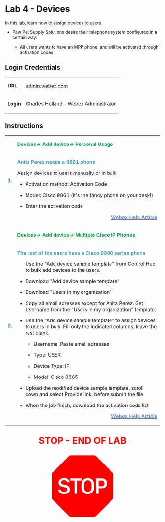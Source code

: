 <style>

  td  {
    font-style: normal;
    font-size: 16px;
    }


    #p1 {
    color: #00B050;
    font-weight: bold;
    }

  #p2 {
    color: #4BACC6;
    font-weight: bold;
    }

  #p3 {
    font-weight: bold;
    }
    
  #p4 {
    color: red;
    font-weight: bold;
    text-align: center;
    font-size: 30px;
    }

  #p5 {
    color: #6495ED;
    font-weight: bold;
    text-align: right;
    }

  .container {
  text-align: center;
  }

</style>



# Lab 4 - Devices

In this lab, learn how to assign devices to users.

- Paw Pet Supply Solutions desire their telephone system configured in a certain way: 

    * All users wants to have an MPP phone, and will be activated through activation codes


## Login Credentials

<table>
<tr>
<td><p id="p3">URL</p></td>
<td><a href="https://admin.webex.com" target="_blank">admin.webex.com</a></td>
</tr>
<tr>
<td><p id="p3">Login</p></td>
<td>Charles Holland – Webex Administrator </td>
</tr>
</table>

## Instructions

<table>
<colgroup>
<col style="width: 4%" />
<col style="width: 95%" />
</colgroup>
<tbody>

<tr>
<td rowspan="2"><p id="p1">1.</p></td>
<td><p id="p1">Devices-&gt; Add device-&gt; Personal Usage</p></td>
</tr>

<tr>
<td><p id="p2">Anita Perez needs a 9861 phone</p>

<p>Assign devices to users manually or in bulk</p>
<ul>
<li><p>Activation method: Activation Code</p></li>
<li><p>Model: Cisco 9861 (it's the fancy phone on your desk!)</p></li>
<li><p>Enter the activation code</p></li>
</ul>
<a text-align="right" href="https://help.webex.com/en-us/article/n9r1aac/Configure-and-manage-Webex-Calling-devices" target="_blank"><p id="p5">Webex Help Article</p></a>
</td>
</tr>

<tr>
<td rowspan="2"><p id="p1">2.</p></td>
<td><p id="p1">Devices-&gt; Add device-&gt;  Multiple Cisco IP
Phones</p></td>
</tr>

<tr>
<td><p id="p2">The rest of the users have a Cisco 8800 series phone</p>
<ul>
<p>Use the "Add device sample template" from Control Hub to bulk add devices to the users. </p>
<li><p>Download "Add device sample template"</p></li>
<li><p>Download "Users in my organization"</p></li>
<li><p>Copy all email adresses except for Anita Perez. Get Username from the "Users in my organization" template. </p> </li>
<li>
<p>Use the "Add device sample template" to assign devices to users in bulk. Fill only the indicated columns, leave the rest blank.</p>
<ul>
<li><p>Username: Paste email adresses</p></li>
<li><p>Type: USER</p></li>
<li><p>Device Type: IP</p></li>
<li><p>Model: Cisco 8865</p></li>
</ul>
</li>
<li><p>Upload the modified device sample template, scroll down and select Provide link, before submit the file</p></li>
<li><p>When the job finish, download the activation code list</p></li>
</ul>
<a text-align="right" href="https://help.webex.com/en-us/article/n9r1aac/Configure-and-manage-Webex-Calling-devices#id_118912" target="_blank"><p id="p5">Webex Help Article</p></a>
</td>
</tr>

</tbody>
</table>


<p id="p4">STOP - END OF LAB</p>

<div class="container">
<svg xmlns="http://www.w3.org/2000/svg" width="200" height="200" fill="red" class="bi bi-sign-stop-fill" viewBox="0 0 16 16">
  <path d="M10.371 8.277v-.553c0-.827-.422-1.234-.987-1.234-.572 0-.99.407-.99 1.234v.553c0 .83.418 1.237.99 1.237.565 0 .987-.408.987-1.237m2.586-.24c.463 0 .735-.272.735-.744s-.272-.741-.735-.741h-.774v1.485z"/>
  <path d="M4.893 0a.5.5 0 0 0-.353.146L.146 4.54A.5.5 0 0 0 0 4.893v6.214a.5.5 0 0 0 .146.353l4.394 4.394a.5.5 0 0 0 .353.146h6.214a.5.5 0 0 0 .353-.146l4.394-4.394a.5.5 0 0 0 .146-.353V4.893a.5.5 0 0 0-.146-.353L11.46.146A.5.5 0 0 0 11.107 0zM3.16 10.08c-.931 0-1.447-.493-1.494-1.132h.653c.065.346.396.583.891.583.524 0 .83-.246.83-.62 0-.303-.203-.467-.637-.572l-.656-.164c-.61-.147-.978-.51-.978-1.078 0-.706.597-1.184 1.444-1.184.853 0 1.386.475 1.436 1.087h-.645c-.064-.32-.352-.542-.797-.542-.472 0-.77.246-.77.6 0 .261.196.437.553.522l.654.161c.673.164 1.06.487 1.06 1.11 0 .736-.574 1.228-1.544 1.228Zm3.427-3.51V10h-.665V6.57H4.753V6h3.006v.568H6.587Zm4.458 1.16v.544c0 1.131-.636 1.805-1.661 1.805-1.026 0-1.664-.674-1.664-1.805V7.73c0-1.136.638-1.807 1.664-1.807s1.66.674 1.66 1.807ZM11.52 6h1.535c.82 0 1.316.55 1.316 1.292 0 .747-.501 1.289-1.321 1.289h-.865V10h-.665V6.001Z"/>
</svg>
</div>